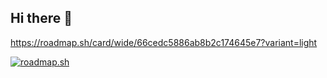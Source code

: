 ## Hi there 👋

https://roadmap.sh/card/wide/66cedc5886ab8b2c174645e7?variant=light

[![roadmap.sh](https://roadmap.sh/card/wide/66cedc5886ab8b2c174645e7?variant=light)](https://roadmap.sh)

<!--
**tingchannavong/tingchannavong** is a ✨ _special_ ✨ repository because its `README.md` (this file) appears on your GitHub profile.

Here are some ideas to get you started:

- 🔭 I’m currently working on ...
- 🌱 I’m currently learning ...
- 👯 I’m looking to collaborate on ...
- 🤔 I’m looking for help with ...
- 💬 Ask me about ...
- 📫 How to reach me: ...
- 😄 Pronouns: ...
- ⚡ Fun fact: ...
-->
